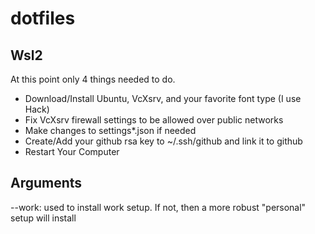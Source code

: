 # dotfiles

## Wsl2
At this point only 4 things needed to do. 
* Download/Install Ubuntu, VcXsrv, and your favorite font type (I use Hack)
* Fix VcXsrv firewall settings to be allowed over public networks
* Make changes to settings*.json if needed
* Create/Add your github rsa key to ~/.ssh/github and link it to github
* Restart Your Computer

## Arguments
--work: used to install work setup. If not, then a more robust "personal" setup will install

